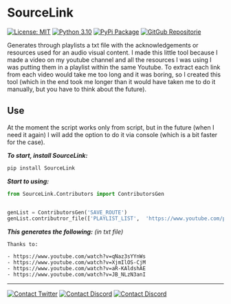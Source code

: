 
#  SourceLink
[![License: MIT](https://img.shields.io/badge/License-MIT-yellowgreen.svg?style=flat-square)](https://opensource.org/licenses/MIT) [![Python 3.10](https://img.shields.io/badge/Python-3.10-blue.svg?style=flat-square&logo=python)](https://www.python.org/downloads/release/python-310/) [![PyPi Package](https://img.shields.io/badge/PyPi_Package-pip_install_MovieTool-yellow.svg?style=flat-square&logo=pypi)](https://pypi.org/project/SourceLink/) [![GitGub Repositorie](https://img.shields.io/badge/GitHub_Repositorie-MovieTool-gray.svg?style=flat-square&logo=github)](https://github.com/ElHaban3ro/SourceLink/)


Generates through playlists a txt file with the acknowledgements or resources used for an audio visual content. I made this little tool because I made a video on my youtube channel and all the resources I was using I was putting them in a playlist within the same Youtube. To extract each link from each video would take me too long and it was boring, so I created this tool (which in the end took me longer than it would have taken me to do it manually, but you have to think about the future).

  
## Use
At the moment the script works only from script, but in the future (when I need it again) I will add the option to do it via console (which is a bit faster for the case).

***To start, install SourceLink:***
```bash
pip install SourceLink
```
***Start to using:***
```python
from SourceLink.Contributors import ContributorsGen


genList = ContributorsGen('SAVE_ROUTE')
genList.contributror_file(['PLAYLIST_LIST',  'https://www.youtube.com/playlist?list=PLozfyPKLTR99Frrt3Jnju6Ag9SyDpeCoK'])
```
***This generates the following:***
*(in txt file)*
```
Thanks to:

- https://www.youtube.com/watch?v=qNaz3sYYnWs
- https://www.youtube.com/watch?v=XjmIlOS-CjM
- https://www.youtube.com/watch?v=aR-KAldshAE
- https://www.youtube.com/watch?v=JB_NLzN3anI
```



---

[![Contact Twitter](https://img.shields.io/badge/Twitter-ElHaban3ro-9cf.svg?style=for-the-badge&logo=twitter)](https://twitter.com/ElHaban3ro)
[![Contact Discord](https://img.shields.io/badge/Discord-JOIN_TO_MY_DISCORD_SERVER-lightblue?style=for-the-badge&logo=discord)](https://discord.gg/NGp9YbYJ8F)
[![Contact Discord](https://img.shields.io/badge/GitHub-ElHaban3ro-lightgray?style=for-the-badge&logo=github)](https://github.com/ElHaban3ro)